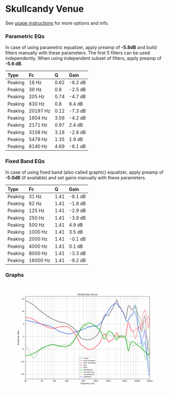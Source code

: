 # Skullcandy Venue
See [usage instructions](https://github.com/jaakkopasanen/AutoEq#usage) for more options and info.

### Parametric EQs
In case of using parametric equalizer, apply preamp of **-5.8dB** and build filters manually
with these parameters. The first 5 filters can be used independently.
When using independent subset of filters, apply preamp of **-5.6 dB**.

| Type    | Fc       |    Q | Gain    |
|:--------|:---------|:-----|:--------|
| Peaking | 18 Hz    | 0.62 | -6.2 dB |
| Peaking | 39 Hz    | 0.6  | -2.5 dB |
| Peaking | 205 Hz   | 0.74 | -4.7 dB |
| Peaking | 630 Hz   | 0.8  | 6.4 dB  |
| Peaking | 20197 Hz | 0.12 | -7.3 dB |
| Peaking | 1604 Hz  | 3.56 | -4.2 dB |
| Peaking | 2171 Hz  | 0.97 | 2.4 dB  |
| Peaking | 3108 Hz  | 3.18 | -2.8 dB |
| Peaking | 5479 Hz  | 1.35 | 1.9 dB  |
| Peaking | 6140 Hz  | 4.69 | -6.1 dB |

### Fixed Band EQs
In case of using fixed band (also called graphic) equalizer, apply preamp of **-5.0dB**
(if available) and set gains manually with these parameters.

| Type    | Fc       |    Q | Gain    |
|:--------|:---------|:-----|:--------|
| Peaking | 31 Hz    | 1.41 | -8.1 dB |
| Peaking | 62 Hz    | 1.41 | -1.8 dB |
| Peaking | 125 Hz   | 1.41 | -2.9 dB |
| Peaking | 250 Hz   | 1.41 | -3.9 dB |
| Peaking | 500 Hz   | 1.41 | 4.9 dB  |
| Peaking | 1000 Hz  | 1.41 | 3.5 dB  |
| Peaking | 2000 Hz  | 1.41 | -0.1 dB |
| Peaking | 4000 Hz  | 1.41 | 0.1 dB  |
| Peaking | 8000 Hz  | 1.41 | -3.3 dB |
| Peaking | 16000 Hz | 1.41 | -9.2 dB |

### Graphs
![](./Skullcandy%20Venue.png)